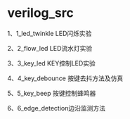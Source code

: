 # verilog_src


1、1_led_twinkle LED闪烁实验

2、2_flow_led LED流水灯实验

3、3_key_led KEY控制LED实验

4、4_key_debounce 按键去抖方法及仿真

5、5_key_beep 按键控制蜂鸣器

6、6_edge_detection边沿监测方法